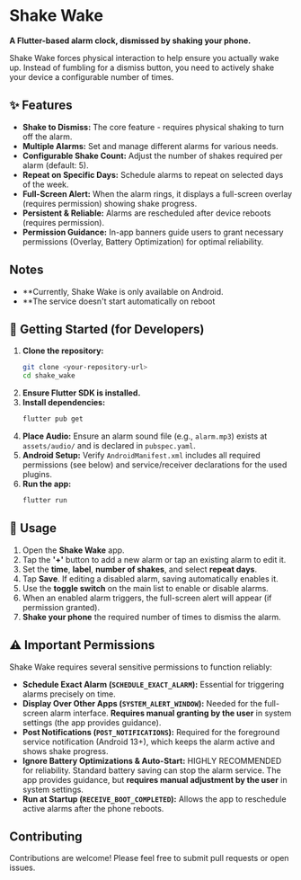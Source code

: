 # Shake Wake

**A Flutter-based alarm clock, dismissed by shaking your phone.**

Shake Wake forces physical interaction to help ensure you actually wake up. Instead of fumbling for a dismiss button, you need to actively shake your device a configurable number of times.

## ✨ Features

*   **Shake to Dismiss:** The core feature - requires physical shaking to turn off the alarm.
*   **Multiple Alarms:** Set and manage different alarms for various needs.
*   **Configurable Shake Count:** Adjust the number of shakes required per alarm (default: 5).
*   **Repeat on Specific Days:** Schedule alarms to repeat on selected days of the week.
*   **Full-Screen Alert:** When the alarm rings, it displays a full-screen overlay (requires permission) showing shake progress.
*   **Persistent & Reliable:** Alarms are rescheduled after device reboots (requires permission).
*   **Permission Guidance:** In-app banners guide users to grant necessary permissions (Overlay, Battery Optimization) for optimal reliability.
## Notes
*   **Currently, Shake Wake is only available on Android.
*   **The service doesn't start automatically on reboot
## 🚀 Getting Started (for Developers)

1.  **Clone the repository:**
    ```bash
    git clone <your-repository-url>
    cd shake_wake
    ```
2.  **Ensure Flutter SDK is installed.**
3.  **Install dependencies:**
    ```bash
    flutter pub get
    ```
4.  **Place Audio:** Ensure an alarm sound file (e.g., `alarm.mp3`) exists at `assets/audio/` and is declared in `pubspec.yaml`.
5.  **Android Setup:** Verify `AndroidManifest.xml` includes all required permissions (see below) and service/receiver declarations for the used plugins.
6.  **Run the app:**
    ```bash
    flutter run
    ```

## 📱 Usage

1.  Open the **Shake Wake** app.
2.  Tap the **'+'** button to add a new alarm or tap an existing alarm to edit it.
3.  Set the **time**, **label**, **number of shakes**, and select **repeat days**.
4.  Tap **Save**. If editing a disabled alarm, saving automatically enables it.
5.  Use the **toggle switch** on the main list to enable or disable alarms.
6.  When an enabled alarm triggers, the full-screen alert will appear (if permission granted).
7.  **Shake your phone** the required number of times to dismiss the alarm.

## ⚠️ Important Permissions

Shake Wake requires several sensitive permissions to function reliably:

*   **Schedule Exact Alarm (`SCHEDULE_EXACT_ALARM`):** Essential for triggering alarms precisely on time.
*   **Display Over Other Apps (`SYSTEM_ALERT_WINDOW`):** Needed for the full-screen alarm interface. **Requires manual granting by the user** in system settings (the app provides guidance).
*   **Post Notifications (`POST_NOTIFICATIONS`):** Required for the foreground service notification (Android 13+), which keeps the alarm active and shows shake progress.
*   **Ignore Battery Optimizations & Auto-Start:** HIGHLY RECOMMENDED for reliability. Standard battery saving can stop the alarm service. The app provides guidance, but **requires manual adjustment by the user** in system settings.
*   **Run at Startup (`RECEIVE_BOOT_COMPLETED`):** Allows the app to reschedule active alarms after the phone reboots.

## Contributing

Contributions are welcome! Please feel free to submit pull requests or open issues.

